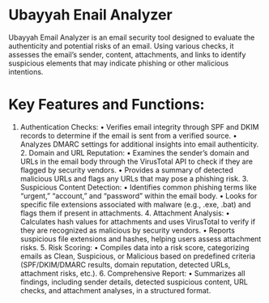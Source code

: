 # Ubayyah Enail Analyzer
Ubayyah Email Analyzer is an email security tool designed to evaluate the authenticity and potential risks of an email. Using various checks, it assesses the email’s sender, content, attachments, and links to identify suspicious elements that may indicate phishing or other malicious intentions.
# Key Features and Functions: 
1.	Authentication Checks:
	•	Verifies email integrity through SPF and DKIM records to determine if the email is sent from a verified source.
	•	Analyzes DMARC settings for additional insights into email authenticity.
	2.	Domain and URL Reputation:
	•	Examines the sender’s domain and URLs in the email body through the VirusTotal API to check if they are flagged by security vendors.
	•	Provides a summary of detected malicious URLs and flags any URLs that may pose a phishing risk.
	3.	Suspicious Content Detection:
	•	Identifies common phishing terms like “urgent,” “account,” and “password” within the email body.
	•	Looks for specific file extensions associated with malware (e.g., .exe, .bat) and flags them if present in attachments.
	4.	Attachment Analysis:
	•	Calculates hash values for attachments and uses VirusTotal to verify if they are recognized as malicious by security vendors.
	•	Reports suspicious file extensions and hashes, helping users assess attachment risks.
	5.	Risk Scoring:
	•	Compiles data into a risk score, categorizing emails as Clean, Suspicious, or Malicious based on predefined criteria (SPF/DKIM/DMARC results, domain reputation, detected URLs, attachment risks, etc.).
	6.	Comprehensive Report:
	•	Summarizes all findings, including sender details, detected suspicious content, URL checks, and attachment analyses, in a structured format.
